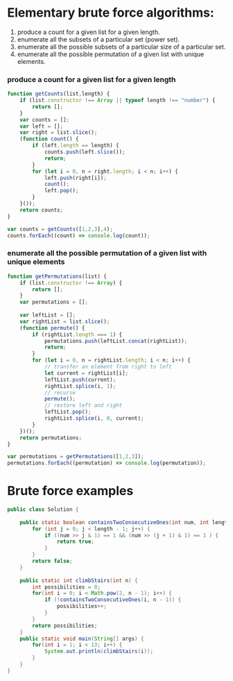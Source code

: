 # Elementary brute force algorithms:

1. produce a count for a given list for a given length.
2. enumerate all the subsets of a particular set (power set).
3. enumerate all the possible subsets of a particular size of a particular set. 
4. enumerate all the possible permutation of a given list with unique elements.

### produce a count for a given list for a given length
```javascript
function getCounts(list,length) {
    if (list.constructor !== Array || typeof length !== "number") {
        return [];
    }
    var counts = [];
    var left = [];              
    var right = list.slice();   
    (function count() {
        if (left.length == length) {
            counts.push(left.slice());
            return;
        }
        for (let i = 0, n = right.length; i < n; i++) {
            left.push(right[i]);
            count();
            left.pop();
        }
    }());
    return counts;
} 

var counts = getCounts([1,2,3],4);
counts.forEach((count) => console.log(count));
```


### enumerate all the possible permutation of a given list with unique elements 
```javascript
function getPermutations(list) {
    if (list.constructor !== Array) {
        return [];
    }
    var permutations = [];
    
    var leftList = [];
    var rightList = list.slice();
    (function permute() {
        if (rightList.length === 1) {
            permutations.push(leftList.concat(rightList));
            return;
        }
        for (let i = 0, n = rightList.length; i < n; i++) {
            // transfer an element from right to left
            let current = rightList[i];
            leftList.push(current);
            rightList.splice(i, 1);
            // recurse
            permute();
            // restore left and right
            leftList.pop();
            rightList.splice(i, 0, current);
        }
    })();
    return permutations;
}

var permutations = getPermutations([1,2,3]);
permutations.forEach((permutation) => console.log(permutation));
```

# Brute force examples

```java
public class Solution {
    
    public static boolean containsTwoConsecutiveOnes(int num, int length) {
        for (int j = 0; j < length - 1; j++) {
            if ((num >> j & 1) == 1 && (num >> (j + 1) & 1) == 1 ) {
                return true;
            }
        }
        return false;
    }
    
    public static int climbStairs(int n) {
        int possibilities = 0;
        for(int i = 0; i < Math.pow(2, n - 1); i++) {
            if (!containsTwoConsecutiveOnes(i, n - 1)) {
                possibilities++;
            }
        }
        return possibilities;
    }
    public static void main(String[] args) {
        for(int i = 1; i < 13; i++) {
            System.out.println(climbStairs(i));
        }
    }
}
```
